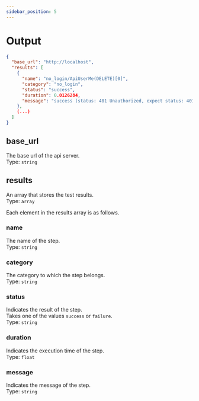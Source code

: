 ```yaml
---
sidebar_position: 5
---
```


# Output

```json
{
  "base_url": "http://localhost",
  "results": [
    {
      "name": "no_login/ApiUserMe(DELETE)[0]",
      "category": "no_login",
      "status": "success",
      "duration": 0.0126284,
      "message": "success (status: 401 Unauthorized, expect status: 401)"
    },
    (...)
  ]
}
```

## base_url

The base url of the api server.  
Type: `string`

## results

An array that stores the test results.  
Type: `array`

Each element in the results array is as follows.

### name

The name of the step.  
Type: `string`

### category

The category to which the step belongs.  
Type: `string`

### status

Indicates the result of the step.  
Takes one of the values `success` or `failure`.  
Type: `string`

### duration

Indicates the execution time of the step.  
Type: `float`

### message

Indicates the message of the step.  
Type: `string`